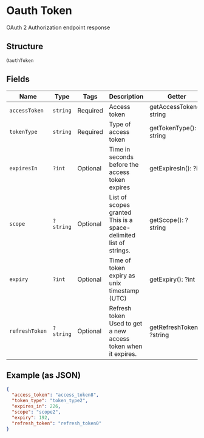 
# Oauth Token

OAuth 2 Authorization endpoint response

## Structure

`OauthToken`

## Fields

| Name | Type | Tags | Description | Getter | Setter |
|  --- | --- | --- | --- | --- | --- |
| `accessToken` | `string` | Required | Access token | getAccessToken(): string | setAccessToken(string accessToken): void |
| `tokenType` | `string` | Required | Type of access token | getTokenType(): string | setTokenType(string tokenType): void |
| `expiresIn` | `?int` | Optional | Time in seconds before the access token expires | getExpiresIn(): ?int | setExpiresIn(?int expiresIn): void |
| `scope` | `?string` | Optional | List of scopes granted<br>This is a space-delimited list of strings. | getScope(): ?string | setScope(?string scope): void |
| `expiry` | `?int` | Optional | Time of token expiry as unix timestamp (UTC) | getExpiry(): ?int | setExpiry(?int expiry): void |
| `refreshToken` | `?string` | Optional | Refresh token<br>Used to get a new access token when it expires. | getRefreshToken(): ?string | setRefreshToken(?string refreshToken): void |

## Example (as JSON)

```json
{
  "access_token": "access_token8",
  "token_type": "token_type2",
  "expires_in": 226,
  "scope": "scope2",
  "expiry": 192,
  "refresh_token": "refresh_token0"
}
```

